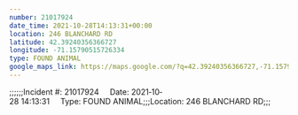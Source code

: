 ```yaml
---
number: 21017924
date_time: 2021-10-28T14:13:31+00:00
location: 246 BLANCHARD RD
latitude: 42.39240356366727
longitude: -71.15790515726334
type: FOUND ANIMAL
google_maps_link: https://maps.google.com/?q=42.39240356366727,-71.15790515726334
---
```


;;;;;;Incident #: 21017924     Date: 2021‐10‐28 14:13:31     Type: FOUND ANIMAL;;;Location: 246 BLANCHARD RD;;;
